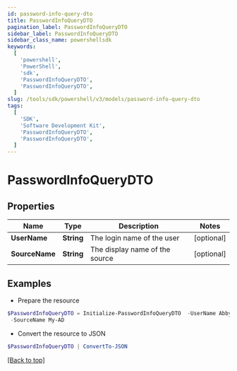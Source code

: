 ```yaml
---
id: password-info-query-dto
title: PasswordInfoQueryDTO
pagination_label: PasswordInfoQueryDTO
sidebar_label: PasswordInfoQueryDTO
sidebar_class_name: powershellsdk
keywords:
  [
    'powershell',
    'PowerShell',
    'sdk',
    'PasswordInfoQueryDTO',
    'PasswordInfoQueryDTO',
  ]
slug: /tools/sdk/powershell/v3/models/password-info-query-dto
tags:
  [
    'SDK',
    'Software Development Kit',
    'PasswordInfoQueryDTO',
    'PasswordInfoQueryDTO',
  ]
---
```


# PasswordInfoQueryDTO

## Properties

| Name           | Type       | Description                    | Notes      |
| -------------- | ---------- | ------------------------------ | ---------- |
| **UserName**   | **String** | The login name of the user     | [optional] |
| **SourceName** | **String** | The display name of the source | [optional] |

## Examples

- Prepare the resource

```powershell
$PasswordInfoQueryDTO = Initialize-PasswordInfoQueryDTO  -UserName Abby.Smith `
 -SourceName My-AD
```

- Convert the resource to JSON

```powershell
$PasswordInfoQueryDTO | ConvertTo-JSON
```

[[Back to top]](#)
